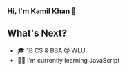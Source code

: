 ### Hi, I'm Kamil Khan 👋

## What's Next?
* 🎓 1B CS & BBA @ WLU
* 👨‍💻 I’m currently learning JavaScript
